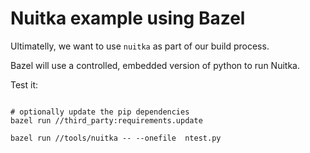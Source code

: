 # Nuitka example using Bazel

Ultimatelly, we want to use `nuitka` as part of our build process.

Bazel will use a controlled, embedded version of python to run Nuitka.

Test it:

```

# optionally update the pip dependencies
bazel run //third_party:requirements.update

bazel run //tools/nuitka -- --onefile  ntest.py
```
